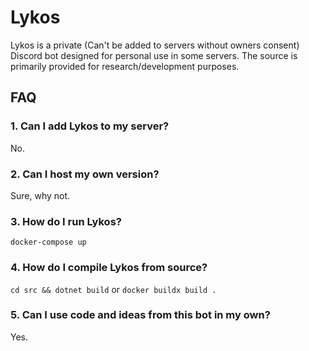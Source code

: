 # Lykos
Lykos is a private (Can't be added to servers without owners consent) Discord bot designed for personal use in some servers. The source is primarily provided for research/development purposes.

## FAQ
### 1. Can I add Lykos to my server?
No.

### 2. Can I host my own version?
Sure, why not.

### 3. How do I run Lykos?
`docker-compose up`

### 4. How do I compile Lykos from source?
`cd src && dotnet build` or `docker buildx build .`

### 5. Can I use code and ideas from this bot in my own?
Yes.
